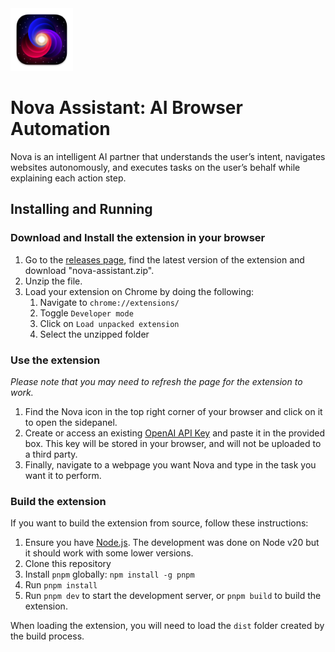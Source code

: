 <img src="public/icon-128.png" alt="Nova assistant logo" width="100"/>

# Nova Assistant: AI Browser Automation

Nova is an intelligent AI partner that understands the user’s intent, navigates websites autonomously, and executes tasks on the user’s behalf while explaining each action step.

## Installing and Running

### Download and Install the extension in your browser

1. Go to the [releases page](https://github.com/ibra-kdbra/Nova_Assistant/releases), find the latest version of the extension and download "nova-assistant.zip".
2. Unzip the file.
3. Load your extension on Chrome by doing the following:
   1. Navigate to `chrome://extensions/`
   2. Toggle `Developer mode`
   3. Click on `Load unpacked extension`
   4. Select the unzipped folder

### Use the extension

*Please note that you may need to refresh the page for the extension to work.*

1. Find the Nova icon in the top right corner of your browser and click on it to open the sidepanel.
2. Create or access an existing [OpenAI API Key](https://platform.openai.com/account/api-keys) and paste it in the provided box. This key will be stored in your browser, and will not be uploaded to a third party.
3. Finally, navigate to a webpage you want Nova and type in the task you want it to perform.

### Build the extension

If you want to build the extension from source, follow these instructions:

1. Ensure you have [Node.js](https://nodejs.org/). The development was done on Node v20 but it should work with some lower versions.
2. Clone this repository
3. Install `pnpm` globally: `npm install -g pnpm`
4. Run `pnpm install`
5. Run `pnpm dev` to start the development server, or `pnpm build` to build the extension.

When loading the extension, you will need to load the `dist` folder created by the build process.
